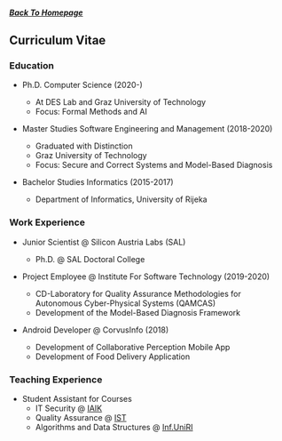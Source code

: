 ##### [Back To Homepage](./index.md)

## Curriculum Vitae

### Education

- Ph.D. Computer Science (2020-)
    - At DES Lab and Graz University of Technology
    - Focus: Formal Methods and AI
    
- Master Studies Software Engineering and Management (2018-2020)
    - Graduated with Distinction
    - Graz University of Technology
    - Focus: Secure and Correct Systems and Model-Based Diagnosis

- Bachelor Studies Informatics (2015-2017)  
    - Department of Informatics, University of Rijeka
    
### Work Experience

- Junior Scientist @ Silicon Austria Labs (SAL)
    - Ph.D. @ SAL Doctoral College

- Project Employee @ Institute For Software Technology (2019-2020)
    - CD-Laboratory for Quality Assurance Methodologies for Autonomous Cyber-Physical Systems (QAMCAS) 
    - Development of the Model-Based Diagnosis Framework

- Android Developer @ CorvusInfo (2018)
    - Development of Collaborative Perception Mobile App
    - Development of Food Delivery Application
    
### Teaching Experience

- Student Assistant for Courses
    - IT Security @ [IAIK](https://www.iaik.tugraz.at/)
    - Quality Assurance @ [IST](https://www.tugraz.at/institutes/ist/home/)
    - Algorithms and Data Structures @ [Inf.UniRI](https://www.inf.uniri.hr/)